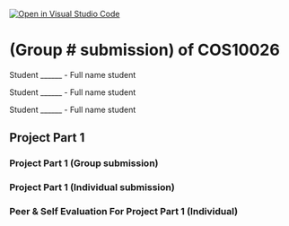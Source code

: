 [![Open in Visual Studio Code](https://classroom.github.com/assets/open-in-vscode-2e0aaae1b6195c2367325f4f02e2d04e9abb55f0b24a779b69b11b9e10269abc.svg)](https://classroom.github.com/online_ide?assignment_repo_id=17685423&assignment_repo_type=AssignmentRepo)


# (Group # submission) of COS10026
Student ______ - Full name student

Student ______ - Full name student

Student ______ - Full name student

## Project Part 1

### Project Part 1 (Group submission)
### Project Part 1 (Individual submission)

### Peer & Self Evaluation For Project Part 1 (Individual)
